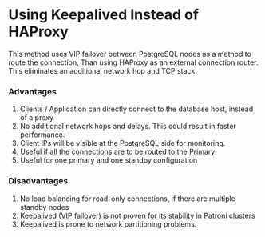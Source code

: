 # Using Keepalived Instead of HAProxy
This method uses VIP failover between PostgreSQL nodes as a method to route the connection, Than using HAProxy as an external connection router.
This eliminates an additional network hop and TCP stack

### Advantages
1. Clients / Application can directly connect to the database host, instead of a proxy
2. No additional network hops and delays. This could result in faster performance.
3. Client IPs will be visible at the PostgreSQL side for monitoring.
4. Useful if all the connections are to be routed to the Primary
5. Useful for one primary and one standby configuration

### Disadvantages
1. No load balancing for read-only connections, if there are multiple standby nodes
2. Keepalived (VIP failover) is not proven for its stability in Patroni clusters
3. Keepalived is prone to network partitioning problems.